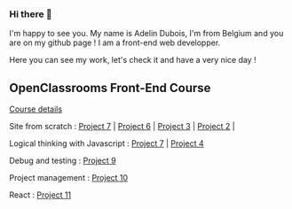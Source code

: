 ### Hi there 👋

I'm happy to see you.
My name is Adelin Dubois, I'm from Belgium and you are on my github page !
I am a front-end web developper.

Here you can see my work, let's check it and have a very nice day !

## OpenClassrooms Front-End Course
[Course details](https://openclassrooms.com/fr/paths/314-developpeur-front-end)

Site from scratch : 
[Project 7](https://github.com/ExvigilareGemini/AdelinDubois_7_21022021) | 
[Project 6](https://github.com/ExvigilareGemini/AdelinDubois_6_13012021) | 
[Project 3](https://github.com/ExvigilareGemini/AdelinDubois_3_02122020) | 
[Project 2](https://github.com/ExvigilareGemini/AdelinDubois_2_20112020) | 

Logical thinking with Javascript : 
[Project 7](https://github.com/ExvigilareGemini/AdelinDubois_7_21022021) | 
[Project 4](https://github.com/ExvigilareGemini/AdelinDubois_4_04012021)

Debug and testing : 
[Project 9](https://github.com/ExvigilareGemini/AdelinDubois_9_14032021)

Project management :
[Project 10](https://github.com/ExvigilareGemini/AdelinDubois_10_15042021)

React :
[Project 11](https://exvigilaregemini.github.io/AdelinDubois_11_20052021/)

<!--
**ExvigilareGemini/ExvigilareGemini** is a ✨ _special_ ✨ repository because its `README.md` (this file) appears on your GitHub profile.

Here are some ideas to get you started:

- 🔭 I’m currently working on ...
- 🌱 I’m currently learning ...
- 👯 I’m looking to collaborate on ...
- 🤔 I’m looking for help with ...
- 💬 Ask me about ...
- 📫 How to reach me: ...
- 😄 Pronouns: ...
- ⚡ Fun fact: ...
-->


